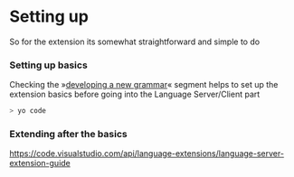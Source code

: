 # Setting up
So for the extension its somewhat straightforward and
simple to do


### Setting up basics
Checking the »[developing a new grammar](https://code.visualstudio.com/api/language-extensions/syntax-highlight-guide#developing-a-new-grammar-extension )« segment
helps to set up the extension basics before going into
the Language Server/Client part

```sh
> yo code
```


### Extending after the basics

https://code.visualstudio.com/api/language-extensions/language-server-extension-guide

